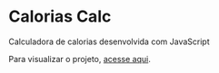 # Calorias Calc

Calculadora de calorias desenvolvida com JavaScript

Para visualizar o projeto, [acesse aqui](https://matheussalesq.github.io/calorias-calc/).
